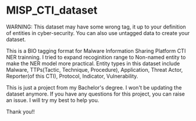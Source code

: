 # MISP_CTI_dataset

WARNING: This dataset may have some wrong tag, it up to your definition of entities in cyber-security. You can also use untagged data to create your dataset. 

This is a BIO tagging format for Malware Information Sharing Platform CTI NER trainning. 
I tried to expand recoginition range to Non-named entity to make the NER model more practical. 
Entity types in this dataset include Malware, TTPs(Tactic, Technique, Procedure), Application, Threat Actor, Reporter(of this CTI), Protocol, Indicator, Vulnerability.

This is just a project from my Bachelor's degree. I won't be updating the dataset anymore. If you have any questions for this project, you can raise an issue. I will try my best to help you.

Thank you!!
